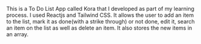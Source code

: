 This is a To Do List App called Kora that I developed as part of my learning process. I used Reactjs and Tailwind CSS.
It allows the user to add an item to the list, mark it as done(with a strike through) or not done, edit it, search an item on the list as well as delete an item.
It also stores the new items in an array.
